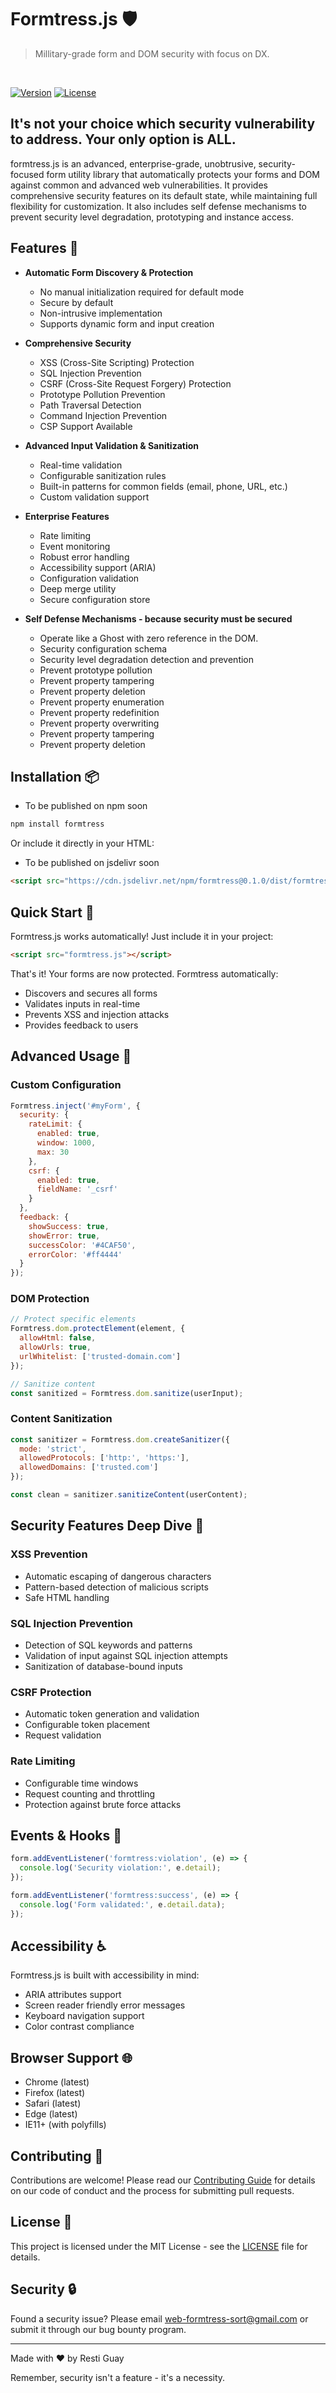 # Formtress.js 🛡️

> Millitary-grade form and DOM security with focus on DX.
<br />

[![Version](https://img.shields.io/badge/version-0.1.0-blue.svg)](https://github.com/yourusername/formtress)
[![License](https://img.shields.io/badge/license-MIT-green.svg)](https://opensource.org/licenses/MIT)



## It's not your choice which security vulnerability to address. Your only option is ALL.

formtress.js is an advanced, enterprise-grade, unobtrusive, security-focused form utility library that automatically protects your forms and DOM against common and advanced web vulnerabilities. It provides comprehensive security features on its default state, while maintaining full flexibility for customization. It also includes self defense mechanisms to prevent security level degradation, prototyping and instance access.

## Features 🚀

- **Automatic Form Discovery & Protection**
  - No manual initialization required for default mode
  - Secure by default
  - Non-intrusive implementation
  - Supports dynamic form and input creation

- **Comprehensive Security**
  - XSS (Cross-Site Scripting) Protection
  - SQL Injection Prevention
  - CSRF (Cross-Site Request Forgery) Protection
  - Prototype Pollution Prevention
  - Path Traversal Detection
  - Command Injection Prevention
  - CSP Support Available

- **Advanced Input Validation & Sanitization**
  - Real-time validation
  - Configurable sanitization rules
  - Built-in patterns for common fields (email, phone, URL, etc.)
  - Custom validation support

- **Enterprise Features**
  - Rate limiting
  - Event monitoring
  - Robust error handling
  - Accessibility support (ARIA)
  - Configuration validation
  - Deep merge utility
  - Secure configuration store

- **Self Defense Mechanisms - because security must be secured**
  - Operate like a Ghost with zero reference in the DOM.
  - Security configuration schema
  - Security level degradation detection and prevention
  - Prevent prototype pollution
  - Prevent property tampering
  - Prevent property deletion
  - Prevent property enumeration
  - Prevent property redefinition
  - Prevent property overwriting
  - Prevent property tampering
  - Prevent property deletion
 

## Installation 📦
- To be published on npm soon
```bash
npm install formtress
```

Or include it directly in your HTML:
- To be published on jsdelivr soon
```html
<script src="https://cdn.jsdelivr.net/npm/formtress@0.1.0/dist/formtress.min.js"></script>
```

## Quick Start 🚀

Formtress.js works automatically! Just include it in your project:

```html
<script src="formtress.js"></script>
```

That's it! Your forms are now protected. Formtress automatically:
- Discovers and secures all forms
- Validates inputs in real-time
- Prevents XSS and injection attacks
- Provides feedback to users

## Advanced Usage 🔧

### Custom Configuration

```javascript
Formtress.inject('#myForm', {
  security: {
    rateLimit: {
      enabled: true,
      window: 1000,
      max: 30
    },
    csrf: {
      enabled: true,
      fieldName: '_csrf'
    }
  },
  feedback: {
    showSuccess: true,
    showError: true,
    successColor: '#4CAF50',
    errorColor: '#ff4444'
  }
});
```

### DOM Protection

```javascript
// Protect specific elements
Formtress.dom.protectElement(element, {
  allowHtml: false,
  allowUrls: true,
  urlWhitelist: ['trusted-domain.com']
});

// Sanitize content
const sanitized = Formtress.dom.sanitize(userInput);
```

### Content Sanitization

```javascript
const sanitizer = Formtress.dom.createSanitizer({
  mode: 'strict',
  allowedProtocols: ['http:', 'https:'],
  allowedDomains: ['trusted.com']
});

const clean = sanitizer.sanitizeContent(userContent);
```

## Security Features Deep Dive 🔐

### XSS Prevention
- Automatic escaping of dangerous characters
- Pattern-based detection of malicious scripts
- Safe HTML handling

### SQL Injection Prevention
- Detection of SQL keywords and patterns
- Validation of input against SQL injection attempts
- Sanitization of database-bound inputs

### CSRF Protection
- Automatic token generation and validation
- Configurable token placement
- Request validation

### Rate Limiting
- Configurable time windows
- Request counting and throttling
- Protection against brute force attacks

## Events & Hooks 🎣

```javascript
form.addEventListener('formtress:violation', (e) => {
  console.log('Security violation:', e.detail);
});

form.addEventListener('formtress:success', (e) => {
  console.log('Form validated:', e.detail.data);
});
```

## Accessibility ♿

Formtress.js is built with accessibility in mind:
- ARIA attributes support
- Screen reader friendly error messages
- Keyboard navigation support
- Color contrast compliance

## Browser Support 🌐

- Chrome (latest)
- Firefox (latest)
- Safari (latest)
- Edge (latest)
- IE11+ (with polyfills)

## Contributing 🤝

Contributions are welcome! Please read our [Contributing Guide](CONTRIBUTING.md) for details on our code of conduct and the process for submitting pull requests.

## License 📄

This project is licensed under the MIT License - see the [LICENSE](LICENSE) file for details.

## Security 🔒

Found a security issue? Please email web-formtress-sort@gmail.com or submit it through our bug bounty program.

---

Made with ❤️ by Resti Guay

Remember, security isn't a feature - it's a necessity.

